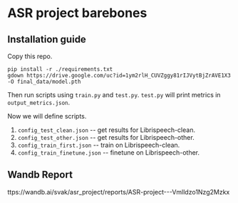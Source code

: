 # ASR project barebones

## Installation guide

Copy this repo.

```shell
pip install -r ./requirements.txt
gdown https://drive.google.com/uc?id=1ym2rlH_CUVZggy81rIJVytBjZrAVE1X3 -O final_data/model.pth
```

Then run scripts using `train.py` and `test.py`. `test.py` will print metrics in `output_metrics.json`.

Now we will define scripts.

1. `config_test_clean.json` -- get results for Librispeech-clean.
2. `config_test_other.json` -- get results for Librispeech-other.
3. `config_train_first.json` -- train on  Librispeech-clean.
4. `config_train_finetune.json` -- finetune on  Librispeech-other.


## Wandb Report

ttps://wandb.ai/svak/asr_project/reports/ASR-project---Vmlldzo1Nzg2Mzkx

